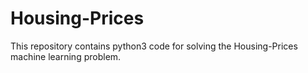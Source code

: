 # Housing-Prices
This repository contains python3 code for solving the Housing-Prices machine learning problem.
